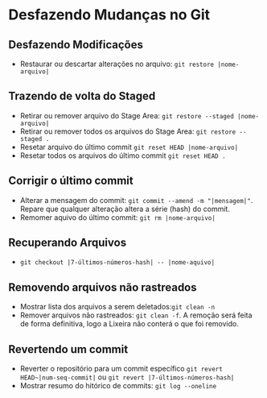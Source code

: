 # Desfazendo Mudanças no Git

## Desfazendo Modificações

* Restaurar ou descartar alterações no arquivo:  `git restore |nome-arquivo|`

## Trazendo de volta do Staged

* Retirar ou remover arquivo do Stage Area: `git restore --staged |nome-arquivo|`
* Retirar ou remover todos os arquivos do Stage Area: `git restore --staged .`
* Resetar arquivo do último commit `git reset HEAD |nome-arquivo|`
* Resetar todos os arquivos do último commit `git reset HEAD .`

## Corrigir o último commit

* Alterar a mensagem do commit: `git commit --amend -m "|mensagem|"`. Repare que qualquer alteração altera a série (hash) do commit.
* Remomer aquivo do último commit: `git rm |nome-arquivo|`

## Recuperando Arquivos

* `git checkout |7-últimos-números-hash| -- |nome-aquivo|`

## Removendo arquivos não rastreados

* Mostrar lista dos arquivos a serem deletados:`git clean -n`
* Remover arquivos não rastreados: `git clean -f`. A remoção será feita de forma definitiva, logo a Lixeira não conterá o que foi removido.

## Revertendo um commit

* Reverter o repositório para um commit específico `git revert HEAD~|num-seq-commit|` ou `git revert |7-últimos-números-hash|`
* Mostrar resumo do hitórico de commits: `git log --oneline`
